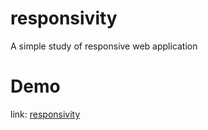 # responsivity
A simple study of responsive web application

# Demo
link: [responsivity](https://git-armandojr.github.io/responsivity/index.html])

